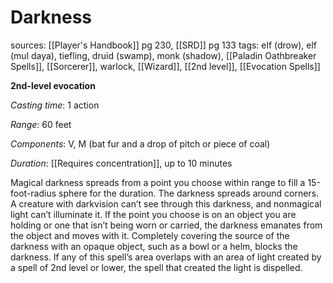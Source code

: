 # Darkness
sources: [[Player's Handbook]] pg 230, [[SRD]] pg 133
tags: elf (drow), elf (mul daya), tiefling, druid (swamp), monk (shadow), [[Paladin Oathbreaker Spells]], [[Sorcerer]], warlock, [[Wizard]], [[2nd level]], [[Evocation Spells]]

**2nd-level evocation**

*Casting time*: 1 action

*Range*: 60 feet

*Components*: V, M (bat fur and a drop of pitch or piece of coal)

*Duration*: [[Requires concentration]], up to 10 minutes

Magical darkness spreads from a point you choose within range to fill a 15-foot-radius sphere for the duration. The darkness spreads around corners. A creature with darkvision can’t see through this darkness, and nonmagical light can’t illuminate it. If the point you choose is on an object you are holding or one that isn’t being worn or carried, the darkness emanates from the object and moves with it. Completely covering the source of the darkness with an opaque object, such as a bowl or a helm, blocks the darkness. If any of this spell’s area overlaps with an area of light created by a spell of 2nd level or lower, the spell that created the light is dispelled. 
